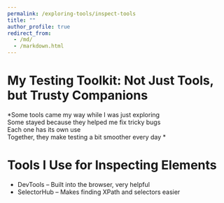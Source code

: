 ```yaml
---
permalink: /exploring-tools/inspect-tools
title: ""
author_profile: true
redirect_from: 
  - /md/
  - /markdown.html
---
```



# My Testing Toolkit: Not Just Tools, but Trusty Companions

*Some tools came my way while I was just exploring  
Some stayed because they helped me fix tricky bugs  
Each one has its own use  
Together, they make testing a bit smoother every day *


# Tools I Use for Inspecting Elements  
- DevTools – Built into the browser, very helpful  
- SelectorHub – Makes finding XPath and selectors easier  

